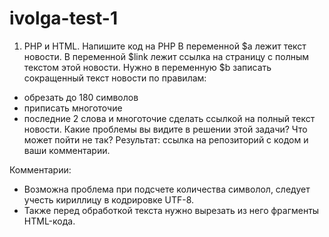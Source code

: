 # ivolga-test-1

1. PHP и HTML. Напишите код на PHP
В переменной $a лежит текст новости. В переменной $link лежит ссылка на страницу с полным текстом этой новости.
Нужно в переменную $b записать сокращенный текст новости по правилам:
- обрезать до 180 символов
- приписать многоточие
- последние 2 слова и многоточие сделать ссылкой на полный текст новости.
Какие проблемы вы видите в решении этой задачи? Что может пойти не так?
Результат: ссылка на репозиторий с кодом и ваши комментарии.


Комментарии:
- Возможна проблема при подсчете количества символол, следует учесть кириллицу в кодрировке UTF-8.
- Также перед обработкой текста нужно вырезать из него фрагменты HTML-кода.
